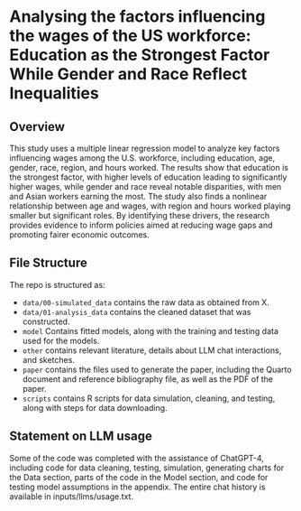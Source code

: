 # Analysing the factors influencing the wages of the US workforce: Education as the Strongest Factor While Gender and Race Reflect Inequalities

## Overview

This study uses a multiple linear regression model to analyze key factors influencing wages among the U.S. workforce, including education, age, gender, race, region, and hours worked. The results show that education is the strongest factor, with higher levels of education leading to significantly higher wages, while gender and race reveal notable disparities, with men and Asian workers earning the most. The study also finds a nonlinear relationship between age and wages, with region and hours worked playing smaller but significant roles. By identifying these drivers, the research provides evidence to inform policies aimed at reducing wage gaps and promoting fairer economic outcomes.

## File Structure

The repo is structured as:

-   `data/00-simulated_data` contains the raw data as obtained from X.
-   `data/01-analysis_data` contains the cleaned dataset that was constructed.
-   `model` Contains fitted models, along with the training and testing data used for the models.
-   `other` contains relevant literature, details about LLM chat interactions, and sketches.
-   `paper` contains the files used to generate the paper, including the Quarto document and reference bibliography file, as well as the PDF of the paper. 
-   `scripts` contains R scripts for data simulation, cleaning, and testing, along with steps for data downloading.

## Statement on LLM usage

 Some of the code was completed with the assistance of ChatGPT-4, including code for data cleaning, testing, simulation, generating charts for the Data section, parts of the code in the Model section, and code for testing model assumptions in the appendix. The entire chat history is available in inputs/llms/usage.txt.

